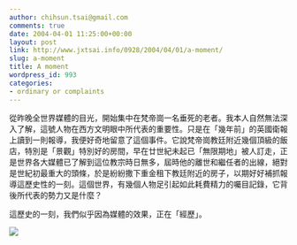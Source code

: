 ```yaml
---
author: chihsun.tsai@gmail.com
comments: true
date: 2004-04-01 11:25:00+00:00
layout: post
link: http://www.jxtsai.info/0928/2004/04/01/a-moment/
slug: a-moment
title: A moment
wordpress_id: 993
categories:
- ordinary or complaints
---
```


從昨晚全世界媒體的目光，開始集中在梵帝崗一名垂死的老者。我本人自然無法深入了解，這號人物在西方文明眼中所代表的重要性。只是在「幾年前」的英國衛報上讀到一則報導，我便好奇地留意了這個事件。它說梵帝崗教廷附近幾個頂級的飯店，特別是「景觀」特別好的房間，早在廿世紀未起已「無限期地」被人訂走，正是世界各大媒體已了解到這位教宗時日無多，屆時他的離世和繼任者的出線，絕對是世紀初最重大的頭條，於是紛紛撒下重金租下教廷附近的房子，以期好好補抓報導這歷史性的一刻。這個世界，有幾個人物足引起如此耗費精力的囑目記錄，它背後所代表的勢力又是什麼？  
  
這歷史的一刻，我們似乎因為媒體的效果，正在「經歷」。  
  
![](https://4.bp.blogspot.com/-ci0LsQp8CXE/V30VpZlvZxI/AAAAAAAAKPA/0D4T5w-7ngA4mHPZwaWVT5N2XACSyCaBQCLcB/s320/ppdvrtrsbb-300x154.jpg)
